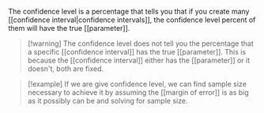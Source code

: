 The confidence level is a percentage that tells you that if you create many [[confidence interval|confidence intervals]], the confidence level percent of them will have the true [[parameter]].
> [!warning] The confidence level does not tell you the percentage that a specific [[confidence interval]] has the true [[parameter]]. This is because the [[confidence interval]] either has the [[parameter]] or it doesn't, both are fixed.

> [!example] If we are give confidence level, we can find sample size necessary to achieve it by assuming the [[margin of error]] is as big as it possibly can be and solving for sample size.


